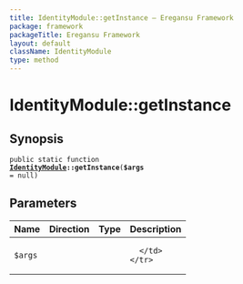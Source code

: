```yaml
---
title: IdentityModule::getInstance — Eregansu Framework
package: framework
packageTitle: Eregansu Framework
layout: default
className: IdentityModule
type: method
---
```


# IdentityModule::getInstance

## Synopsis

<code>public static function <b><a href="IdentityModule">IdentityModule</a>::getInstance</b>(<b>$args</b> = null)</code>

## Parameters

<table>
  <thead>
    <tr>
      <th>Name</th>
      <th>Direction</th>
      <th>Type</th>
      <th>Description</th>
    </tr>
  </thead>
  <tbody>
    <tr>
      <td><code>$args</code>
      <td><i></i></td>
      <td></td>
      <td>

      </td>
    </tr>
  </tbody>
</table>

